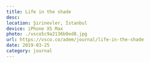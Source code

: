 ```yaml
---
title: Life in the shade
desc:
location: Şirinevler, İstanbul
device: iPhone XS Max
photo: ./vsco5c9a2136b0ed8.jpg
url: https://vsco.co/adem/journal/life-in-the-shade
date: 2019-03-25
category: journal
---
```

